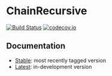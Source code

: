 # ChainRecursive

[![Build Status](https://travis-ci.org/bramtayl/ChainRecursive.jl.svg?branch=master)](https://travis-ci.org/bramtayl/ChainRecursive.jl)
[![codecov.io](http://codecov.io/github/bramtayl/ChainRecursive.jl/coverage.svg?branch=master)](http://codecov.io/github/bramtayl/ChainRecursive.jl?branch=master)

## Documentation

- [Stable](https://bramtayl.github.io/ChainRecursive.jl/stable): most recently tagged version
- [Latest](https://bramtayl.github.io/ChainRecursive.jl/latest): in-development version
